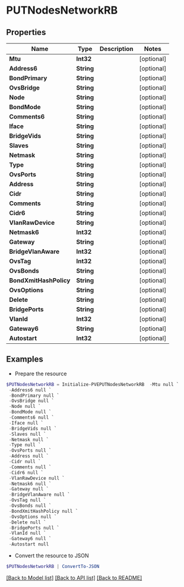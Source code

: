 # PUTNodesNetworkRB
## Properties

Name | Type | Description | Notes
------------ | ------------- | ------------- | -------------
**Mtu** | **Int32** |  | [optional] 
**Address6** | **String** |  | [optional] 
**BondPrimary** | **String** |  | [optional] 
**OvsBridge** | **String** |  | [optional] 
**Node** | **String** |  | [optional] 
**BondMode** | **String** |  | [optional] 
**Comments6** | **String** |  | [optional] 
**Iface** | **String** |  | [optional] 
**BridgeVids** | **String** |  | [optional] 
**Slaves** | **String** |  | [optional] 
**Netmask** | **String** |  | [optional] 
**Type** | **String** |  | [optional] 
**OvsPorts** | **String** |  | [optional] 
**Address** | **String** |  | [optional] 
**Cidr** | **String** |  | [optional] 
**Comments** | **String** |  | [optional] 
**Cidr6** | **String** |  | [optional] 
**VlanRawDevice** | **String** |  | [optional] 
**Netmask6** | **Int32** |  | [optional] 
**Gateway** | **String** |  | [optional] 
**BridgeVlanAware** | **Int32** |  | [optional] 
**OvsTag** | **Int32** |  | [optional] 
**OvsBonds** | **String** |  | [optional] 
**BondXmitHashPolicy** | **String** |  | [optional] 
**OvsOptions** | **String** |  | [optional] 
**Delete** | **String** |  | [optional] 
**BridgePorts** | **String** |  | [optional] 
**VlanId** | **Int32** |  | [optional] 
**Gateway6** | **String** |  | [optional] 
**Autostart** | **Int32** |  | [optional] 

## Examples

- Prepare the resource
```powershell
$PUTNodesNetworkRB = Initialize-PVEPUTNodesNetworkRB  -Mtu null `
 -Address6 null `
 -BondPrimary null `
 -OvsBridge null `
 -Node null `
 -BondMode null `
 -Comments6 null `
 -Iface null `
 -BridgeVids null `
 -Slaves null `
 -Netmask null `
 -Type null `
 -OvsPorts null `
 -Address null `
 -Cidr null `
 -Comments null `
 -Cidr6 null `
 -VlanRawDevice null `
 -Netmask6 null `
 -Gateway null `
 -BridgeVlanAware null `
 -OvsTag null `
 -OvsBonds null `
 -BondXmitHashPolicy null `
 -OvsOptions null `
 -Delete null `
 -BridgePorts null `
 -VlanId null `
 -Gateway6 null `
 -Autostart null
```

- Convert the resource to JSON
```powershell
$PUTNodesNetworkRB | ConvertTo-JSON
```

[[Back to Model list]](../README.md#documentation-for-models) [[Back to API list]](../README.md#documentation-for-api-endpoints) [[Back to README]](../README.md)

